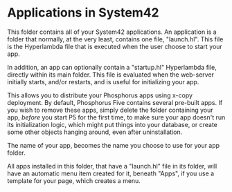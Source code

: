 Applications in System42
========

This folder contains all of your System42 applications. An application is a folder that normally, at the very least,
contains one file, "launch.hl". This file is the Hyperlambda file that is executed when the user choose to start your app.

In addition, an app can optionally contain a "startup.hl" Hyperlambda file, directly within its main folder. This file 
is evaluated when the web-server initially starts, and/or restarts, and is useful for initializing your app.

This allows you to distribute your Phosphorus apps using x-copy deployment. By default, Phosphorus Five contains 
several pre-built apps. If you wish to remove these apps, simply delete the folder containing your app, _before_ 
you start P5 for the first time, to make sure your app doesn't run its initialization logic, which might put things 
into your database, or create some other objects hanging around, even after uninstallation.

The name of your app, becomes the name you choose to use for your app folder.

All apps installed in this folder, that have a "launch.hl" file in its folder, will have an automatic menu item created 
for it, beneath "Apps", if you use a template for your page, which creates a menu.




